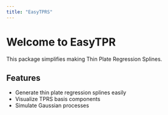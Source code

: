 ```yaml
---
title: "EasyTPRS"
---
```


# Welcome to EasyTPR

This package simplifies making Thin Plate Regression Splines.

## Features

- Generate thin plate regression splines easily
- Visualize TPRS basis components
- Simulate Gaussian processes


